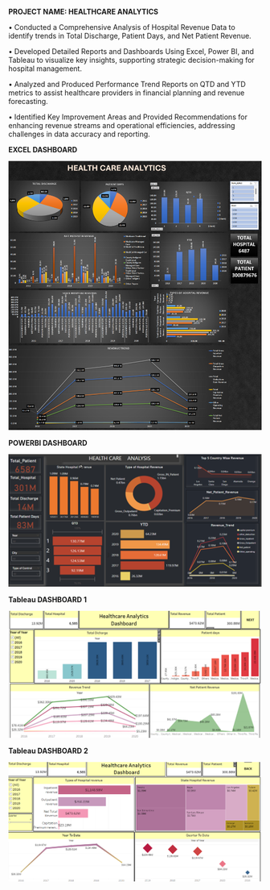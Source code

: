 **PROJECT NAME: HEALTHCARE ANALYTICS**

•	Conducted a Comprehensive Analysis of Hospital Revenue Data to identify trends in Total Discharge, Patient Days, and Net Patient Revenue.

•	Developed Detailed Reports and Dashboards Using Excel, Power BI, and Tableau to visualize key insights, supporting strategic decision-making for hospital management.

•	Analyzed and Produced Performance Trend Reports on QTD and YTD metrics to assist healthcare providers in financial planning and revenue forecasting.

•	Identified Key Improvement Areas and Provided Recommendations for enhancing revenue streams and operational efficiencies, addressing challenges in data accuracy and reporting.


**EXCEL DASHBOARD**

![Excel Dashboard](asset/Excel_Dashboard.png)

**POWERBI DASHBOARD**

![PowerBi Dashboard](asset/PowerBi_Dashboard.png)

**Tableau DASHBOARD 1**

![Tableau Dashboard 1](asset/Tableau_Dashboard1.png)

**Tableau DASHBOARD 2**

![Tableau Dashboard 2](asset/Tableau_Dashboard2.png)
